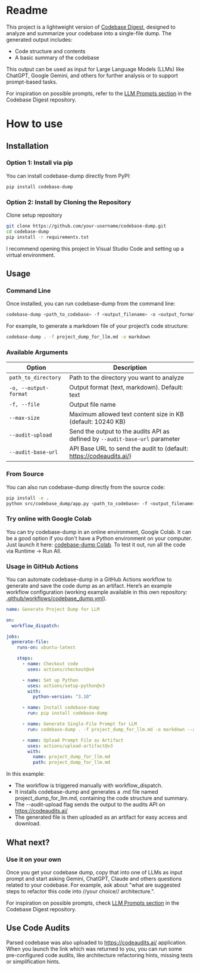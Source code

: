 # Readme 

This project is a lightweight version of [Codebase Digest](https://github.com/kamilstanuch/codebase-digest), designed to analyze and summarize your codebase into a single-file dump. The generated output includes:
- Code structure and contents
- A basic summary of the codebase

This output can be used as input for Large Language Models (LLMs) like ChatGPT, Google Gemini, and others for further analysis or to support prompt-based tasks.

For inspiration on possible prompts, refer to the [LLM Prompts section](https://github.com/kamilstanuch/codebase-digest?tab=readme-ov-file#llm-prompts-for-enhanced-analysis) in the Codebase Digest repository.

# How to use

## Installation

### Option 1: Install via pip

You can install codebase-dump directly from PyPI:

```bash
pip install codebase-dump
```

### Option 2: Install by Cloning the Repository

Clone setup repository 

```bash
git clone https://github.com/your-username/codebase-dump.git
cd codebase-dump
pip install -r requirements.txt
```

I recommend opening this project in Visual Studio Code and setting up a virtual environment. 

## Usage

### Command Line
Once installed, you can run codebase-dump from the command line:

```bash
codebase-dump <path_to_codebase> -f <output_filename> -o <output_format>
```

For example, to generate a markdown file of your project’s code structure:

```bash
codebase-dump . -f project_dump_for_llm.md -o markdown
```

### Available Arguments

| Option | Description |
|--------|-------------|
| `path_to_directory` | Path to the directory you want to analyze |
| `-o, --output-format` | Output format (text, markdown). Default: text |
| `-f, --file` | Output file name |
| `--max-size` | Maximum allowed text content size in KB (default: 10240 KB) |
| `--audit-upload` | Send the output to the audits API as defined by `--audit-base-url` parameter |
| `--audit-base-url`  | API Base URL to send the audit to (default: https://codeaudits.ai/) |

### From Source

You can also run codebase-dump directly from the source code:

```bash
pip install -e .
python src/codebase_dump/app.py <path_to_codebase> -f <output_filename> -o <output_format>
```

### Try online with Google Colab

You can try codebase-dump in an online environment, Google Colab. It can be a good option if you don't have a Python environment on your computer. Just launch it here: [codebase-dump Colab](https://colab.research.google.com/drive/1dchobm2d5V8vYBYtlMVosP7jGeDKhDiJ?usp=sharing). To test it out, run all the code via Runtime -> Run All.



### Usage in GitHub Actions
You can automate codebase-dump in a GitHub Actions workflow to generate and save the code dump as an artifact. Here’s an example workflow configuration (working example available in this own repository: [.github/workflows/codebase_dump.yml](.github/workflows/codebase_dump.yml)).


```yaml
name: Generate Project Dump for LLM

on:
  workflow_dispatch:

jobs:
  generate-file:
    runs-on: ubuntu-latest

    steps:
      - name: Checkout code
        uses: actions/checkout@v4

      - name: Set up Python
        uses: actions/setup-python@v3
        with:
          python-version: "3.10"

      - name: Install codebase-dump
        run: pip install codebase-dump

      - name: Generate Single-File Prompt for LLM
        run: codebase-dump . -f project_dump_for_llm.md -o markdown --audit-upload

      - name: Upload Prompt File as Artifact
        uses: actions/upload-artifact@v3
        with:
          name: project_dump_for_llm.md
          path: project_dump_for_llm.md
```

In this example:

- The workflow is triggered manually with workflow_dispatch.
- It installs codebase-dump and generates a .md file named project_dump_for_llm.md, containing the code structure and summary.
- The --audit-upload flag sends the output to the audits API on https://codeaudits.ai/
- The generated file is then uploaded as an artifact for easy access and download.

## What next?

### Use it on your own
Once you get your codebase dump, copy that into one of LLMs as input prompt and start asking Gemini, ChatGPT, Claude and others questions related to your codebase. For example, ask about "what are suggested steps to refactor this code into //your choice// architecture.". 

For inspiration on possible prompts, check [LLM Prompts section](https://github.com/kamilstanuch/codebase-digest?tab=readme-ov-file#llm-prompts-for-enhanced-analysis) in the Codebase Digest repository.

## Use Code Audits

Parsed codebase was also uploaded to https://codeaudits.ai/ application. When you launch the link which was returned to you, you can run some pre-configured code audits, like architecture refactoring hints, missing tests or simplification hints. 